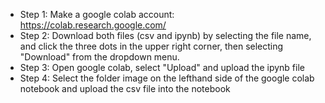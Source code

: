 - Step 1: Make a google colab account: https://colab.research.google.com/
- Step 2: Download both files (csv and ipynb) by selecting the file name, and click the three dots in the upper right corner, then selecting "Download" from the dropdown menu.
- Step 3: Open google colab, select "Upload" and upload the ipynb file
- Step 4: Select the folder image on the lefthand side of the google colab notebook and upload the csv file into the notebook
